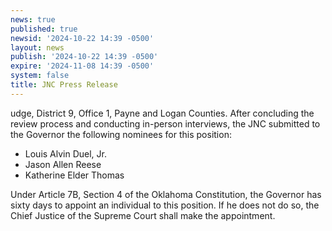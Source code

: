 ```yaml
---
news: true
published: true
newsid: '2024-10-22 14:39 -0500'
layout: news
publish: '2024-10-22 14:39 -0500'
expire: '2024-11-08 14:39 -0500'
system: false
title: JNC Press Release
---
```

udge, District 9, Office 1, Payne and Logan Counties. After concluding the review process and conducting in-person interviews, the JNC submitted to the Governor the following nominees for this position:

- Louis Alvin Duel, Jr.
- Jason Allen Reese
- Katherine Elder Thomas

Under Article 7B, Section 4 of the Oklahoma Constitution, the Governor has sixty days to appoint an individual to this position. If he does not do so, the Chief Justice of the Supreme Court shall make the appointment.